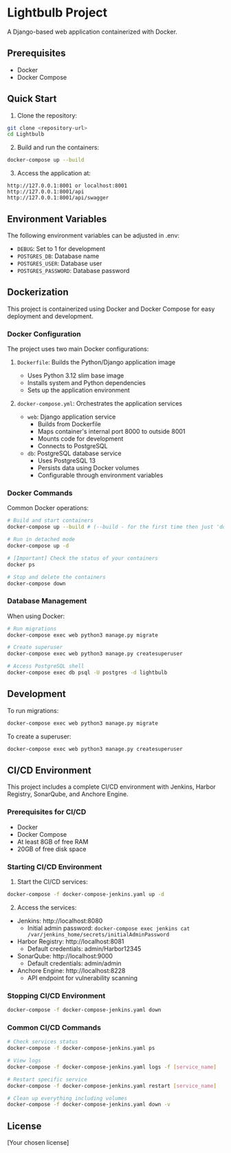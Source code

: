 # Lightbulb Project

A Django-based web application containerized with Docker.

## Prerequisites

- Docker
- Docker Compose

## Quick Start

1. Clone the repository:
```bash
git clone <repository-url>
cd Lightbulb
```

2. Build and run the containers:
```bash
docker-compose up --build
```

3. Access the application at:
```
http://127.0.0.1:8001 or localhost:8001
http://127.0.0.1:8001/api
http://127.0.0.1:8001/api/swagger
```

## Environment Variables

The following environment variables can be adjusted in .env:

- `DEBUG`: Set to 1 for development
- `POSTGRES_DB`: Database name
- `POSTGRES_USER`: Database user
- `POSTGRES_PASSWORD`: Database password

## Dockerization

This project is containerized using Docker and Docker Compose for easy deployment and development.

### Docker Configuration

The project uses two main Docker configurations:

1. `Dockerfile`: Builds the Python/Django application image
   - Uses Python 3.12 slim base image
   - Installs system and Python dependencies
   - Sets up the application environment

2. `docker-compose.yml`: Orchestrates the application services
   - `web`: Django application service
     - Builds from Dockerfile
     - Maps container's internal port 8000 to outside 8001
     - Mounts code for development
     - Connects to PostgreSQL
   - `db`: PostgreSQL database service
     - Uses PostgreSQL 13
     - Persists data using Docker volumes
     - Configurable through environment variables

### Docker Commands

Common Docker operations:

```bash
# Build and start containers 
docker-compose up --build # (--build - for the first time then just 'docker-compose up' for the consecutive runs)

# Run in detached mode
docker-compose up -d

# [Important] Check the status of your containers
docker ps

# Stop and delete the containers
docker-compose down
```

### Database Management

When using Docker:
```bash
# Run migrations
docker-compose exec web python3 manage.py migrate

# Create superuser
docker-compose exec web python3 manage.py createsuperuser

# Access PostgreSQL shell
docker-compose exec db psql -U postgres -d lightbulb
```

## Development

To run migrations:
```bash
docker-compose exec web python3 manage.py migrate
```

To create a superuser:
```bash
docker-compose exec web python3 manage.py createsuperuser
```

## CI/CD Environment

This project includes a complete CI/CD environment with Jenkins, Harbor Registry, SonarQube, and Anchore Engine.

### Prerequisites for CI/CD
- Docker
- Docker Compose
- At least 8GB of free RAM
- 20GB of free disk space

### Starting CI/CD Environment

1. Start the CI/CD services:
```bash
docker-compose -f docker-compose-jenkins.yaml up -d
```

2. Access the services:
- Jenkins: http://localhost:8080
  - Initial admin password: `docker-compose exec jenkins cat /var/jenkins_home/secrets/initialAdminPassword`
- Harbor Registry: http://localhost:8081
  - Default credentials: admin/Harbor12345
- SonarQube: http://localhost:9000
  - Default credentials: admin/admin
- Anchore Engine: http://localhost:8228
  - API endpoint for vulnerability scanning

### Stopping CI/CD Environment

```bash
docker-compose -f docker-compose-jenkins.yaml down
```

### Common CI/CD Commands

```bash
# Check services status
docker-compose -f docker-compose-jenkins.yaml ps

# View logs
docker-compose -f docker-compose-jenkins.yaml logs -f [service_name]

# Restart specific service
docker-compose -f docker-compose-jenkins.yaml restart [service_name]

# Clean up everything including volumes
docker-compose -f docker-compose-jenkins.yaml down -v
```

## License

[Your chosen license]
